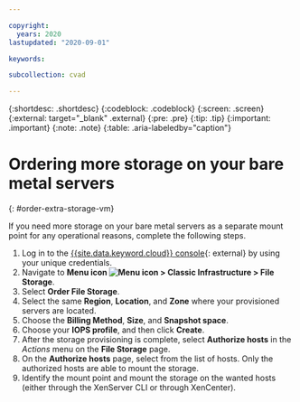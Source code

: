 ```yaml
---

copyright:
  years: 2020
lastupdated: "2020-09-01"

keywords:

subcollection: cvad

---
```


{:shortdesc: .shortdesc}
{:codeblock: .codeblock}
{:screen: .screen}
{:external: target="_blank" .external}
{:pre: .pre}
{:tip: .tip}
{:important: .important}
{:note: .note}
{:table: .aria-labeledby="caption"}


# Ordering more storage on your bare metal servers
{: #order-extra-storage-vm}

If you need more storage on your bare metal servers as a separate mount point for any operational reasons, complete the following steps.

1. Log in to the [{{site.data.keyword.cloud}} console](https://cloud.ibm.com/login){: external} by using your unique credentials.
2. Navigate to **Menu icon ![Menu icon](../icons/icon_hamburger.svg) > Classic Infrastructure > File Storage**.
3. Select **Order File Storage**.
4. Select the same **Region**, **Location**, and **Zone** where your provisioned servers are located.
5. Choose the **Billing Method**, **Size**, and **Snapshot space**.
6. Choose your **IOPS profile**, and then click **Create**.
7. After the storage provisioning is complete, select **Authorize hosts** in the _Actions_ menu on the **File Storage** page.
8. On the **Authorize hosts** page, select from the list of hosts. Only the authorized hosts are able to mount the storage.
9. Identify the mount point and mount the storage on the wanted hosts (either through the XenServer CLI or through XenCenter).
